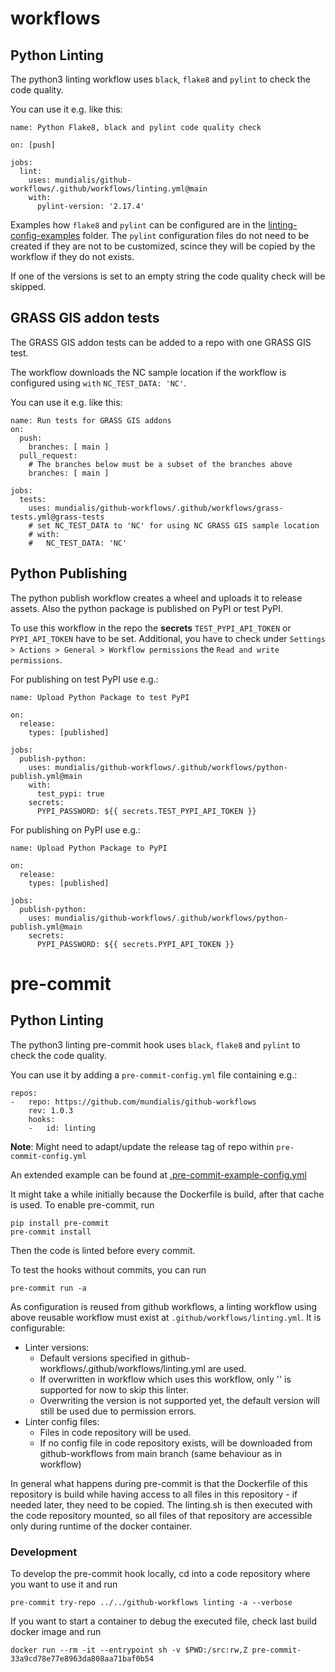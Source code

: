 # workflows

## Python Linting

The python3 linting workflow uses `black`, `flake8` and `pylint` to check the
code quality.

You can use it e.g. like this:
```
name: Python Flake8, black and pylint code quality check

on: [push]

jobs:
  lint:
    uses: mundialis/github-workflows/.github/workflows/linting.yml@main
    with:
      pylint-version: '2.17.4'
```
Examples how `flake8` and `pylint` can be configured are in the
[linting-config-examples](https://github.com/mundialis/github-workflows/blob/main/linting-config-examples)
folder. The `pylint` configuration files do not need to be created if they
are not to be customized, scince they will be copied by the workflow if they
  do not exists.

If one of the versions is set to an empty string the code quality check will be
skipped.


## GRASS GIS addon tests

The GRASS GIS addon tests can be added to a repo with one GRASS GIS test.

The workflow downloads the NC sample location if the workflow is configured using `with`
`NC_TEST_DATA: 'NC'`.


You can use it e.g. like this:
```
name: Run tests for GRASS GIS addons
on:
  push:
    branches: [ main ]
  pull_request:
    # The branches below must be a subset of the branches above
    branches: [ main ]

jobs:
  tests:
    uses: mundialis/github-workflows/.github/workflows/grass-tests.yml@grass-tests
    # set NC_TEST_DATA to 'NC' for using NC GRASS GIS sample location
    # with:
    #   NC_TEST_DATA: 'NC'
```


## Python Publishing

The python publish workflow creates a wheel and uploads it to release assets.
Also the python package is published on PyPI or test PyPI.

To use this workflow in the repo the **secrets** `TEST_PYPI_API_TOKEN` or
`PYPI_API_TOKEN` have to be set. Additional, you have to check under `Settings > Actions > General > Workflow permissions` the `Read and write permissions`.

For publishing on test PyPI use e.g.:
```
name: Upload Python Package to test PyPI

on:
  release:
    types: [published]

jobs:
  publish-python:
    uses: mundialis/github-workflows/.github/workflows/python-publish.yml@main
    with:
      test_pypi: true
    secrets:
      PYPI_PASSWORD: ${{ secrets.TEST_PYPI_API_TOKEN }}
```

For publishing on PyPI use e.g.:
```
name: Upload Python Package to PyPI

on:
  release:
    types: [published]

jobs:
  publish-python:
    uses: mundialis/github-workflows/.github/workflows/python-publish.yml@main
    secrets:
      PYPI_PASSWORD: ${{ secrets.PYPI_API_TOKEN }}
```


# pre-commit

## Python Linting

The python3 linting pre-commit hook uses `black`, `flake8` and `pylint` to check the
code quality.

You can use it by adding a `pre-commit-config.yml` file containing e.g.:
```
repos:
-   repo: https://github.com/mundialis/github-workflows
    rev: 1.0.3
    hooks:
    -   id: linting
```
**Note**: Might need to adapt/update the release tag of repo within `pre-commit-config.yml`

An extended example can be found at [.pre-commit-example-config.yml](.pre-commit-example-config.yml)

It might take a while initially because the Dockerfile is build, after that cache is used.
To enable pre-commit, run
```
pip install pre-commit
pre-commit install
```
Then the code is linted before every commit.

To test the hooks without commits, you can run
```
pre-commit run -a
```

As configuration is reused from github workflows, a linting workflow using above reusable
workflow must exist at `.github/workflows/linting.yml`. It is configurable:
- Linter versions:
  - Default versions specified in github-workflows/.github/workflows/linting.yml are used.
  - If overwritten in workflow which uses this workflow, only '' is supported for now
    to skip this linter.
  - Overwriting the version is not supported yet, the default version
    will still be used due to permission errors.
- Linter config files:
  - Files in code repository will be used.
  - If no config file in code repository exists, will be downloaded from github-workflows
    from main branch (same behaviour as in workflow)

In general what happens during pre-commit is that the Dockerfile of this repository is build
while having access to all files in this repository - if needed later, they need to be copied.
The linting.sh is then executed with the code repository mounted, so all files of that
repository are accessible only during runtime of the docker container.

### Development
To develop the pre-commit hook locally, cd into a code repository where you want to use it and run
```
pre-commit try-repo ../../github-workflows linting -a --verbose
```
If you want to start a container to debug the executed file, check last build docker image and run
```
docker run --rm -it --entrypoint sh -v $PWD:/src:rw,Z pre-commit-33a9cd78e77e8963da808aa71baf0b54
```
